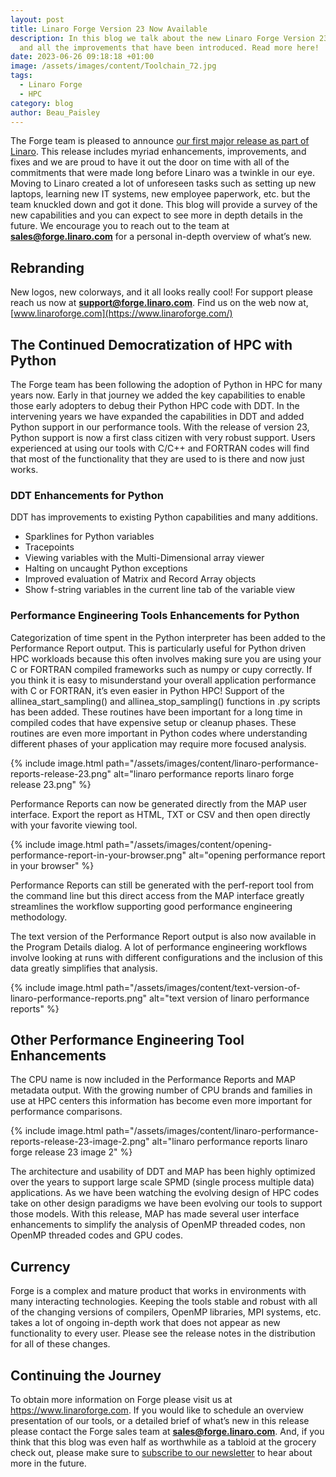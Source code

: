```yaml
---
layout: post
title: Linaro Forge Version 23 Now Available
description: In this blog we talk about the new Linaro Forge Version 23 release
  and all the improvements that have been introduced. Read more here!
date: 2023-06-26 09:18:18 +01:00
image: /assets/images/content/Toolchain_72.jpg
tags:
  - Linaro Forge
  - HPC
category: blog
author: Beau_Paisley
---
```

The Forge team is pleased to announce [our first major release as part of Linaro](https://www.linaroforge.com/downloadForge/). This release includes myriad enhancements, improvements, and fixes and we are proud to have it out the door on time with all of the commitments that were made long before Linaro was a twinkle in our eye.  Moving to Linaro created a lot of unforeseen tasks such as setting up new laptops, learning new IT systems, new employee paperwork,  etc. but the team knuckled down and got it done.   This blog will provide a survey of the new capabilities and you can expect to see more in depth details in the future.  We encourage you to reach out to the team at **sales@forge.linaro.com** for a personal in-depth overview of what’s new.

## Rebranding

New logos, new colorways, and it all looks really cool!  For support please reach us now at **support@forge.linaro.com**. Find us on the web now at, [www.linaroforge.com](https://www.linaroforge.com/) 

## The Continued Democratization of HPC with Python

The Forge team has been following the adoption of Python in HPC for many years now.   Early in that journey we added the key capabilities to enable those early adopters to debug their Python HPC  code with DDT.  In the intervening years we have expanded the capabilities in DDT and added Python support in our performance tools.  With the release of version 23, Python support is now a first class citizen with very robust support.   Users experienced at using our tools with C/C++ and FORTRAN codes will find that most of the functionality that they are used to is there and now just works.

### DDT Enhancements for Python

DDT has improvements to existing Python capabilities and many additions.

* Sparklines for Python variables
* Tracepoints
* Viewing variables with the Multi-Dimensional array viewer
* Halting on uncaught Python exceptions
* Improved evaluation of Matrix and Record Array objects
* Show f-string variables in the current line tab of the variable view

### Performance Engineering Tools Enhancements for Python

Categorization of time spent in the Python interpreter has been added to the Performance Report output.   This is particularly useful for Python driven HPC workloads because this often involves making sure you are using your C or FORTRAN compiled frameworks such as numpy or cupy correctly.   If you think it is easy to misunderstand your overall application performance with C or FORTRAN, it’s even easier in Python HPC!  Support of the allinea_start_sampling() and allinea_stop_sampling() functions in .py scripts has been added.   These routines have been important for a long time in compiled codes that have expensive setup or cleanup phases.  These routines are even more important in Python codes where understanding different  phases of your application may require more focused analysis.

{% include image.html path="/assets/images/content/linaro-performance-reports-release-23.png" alt="linaro performance reports linaro forge release 23.png" %}  

Performance Reports can now be generated directly from the MAP user interface.  Export the report as HTML, TXT or CSV and then open directly with your favorite viewing tool.

{% include image.html path="/assets/images/content/opening-performance-report-in-your-browser.png" alt="opening performance report in your browser" %}  

Performance Reports can still be generated with the perf-report tool from the command line but this direct access from the MAP interface greatly streamlines the workflow supporting good performance engineering methodology.

The text version of the Performance Report output is also now available in the Program Details dialog.   A lot of performance engineering workflows involve looking at runs with different configurations and the inclusion of this data greatly simplifies that analysis.

{% include image.html path="/assets/images/content/text-version-of-linaro-performance-reports.png" alt="text version of linaro performance reports" %}  

## Other Performance Engineering Tool Enhancements

The CPU name is now included in the Performance Reports and MAP metadata output.   With the growing number of CPU brands and families in use at HPC centers this information has become even more important for performance comparisons.

{% include image.html path="/assets/images/content/linaro-performance-reports-release-23-image-2.png" alt="linaro performance reports linaro forge release 23 image 2" %}  

The architecture and usability of DDT and MAP has been highly optimized over the years to support large scale SPMD (single process multiple data) applications.  As we have been watching the evolving design of HPC codes take on other design paradigms we have been evolving our tools to support those models.   With this release, MAP has made several user interface enhancements to simplify the analysis of OpenMP threaded codes, non OpenMP threaded codes and GPU codes. 

## Currency

Forge is a complex and mature product that works in environments with many interacting technologies.  Keeping the tools stable and robust with all of the changing versions of compilers, OpenMP libraries, MPI systems, etc. takes a lot of ongoing in-depth work that does not appear as new functionality to every user.   Please see the release notes in the distribution for all of these changes.

## Continuing the Journey

To obtain more information on Forge please visit us at <https://www.linaroforge.com>.  If you would like to schedule an overview presentation  of our tools, or a detailed brief of what’s new in this release  please contact the Forge sales team at **sales@forge.linaro.com**.   And, if you think that this blog was even half as worthwhile as a tabloid at the grocery check out, please make sure to [subscribe to our newsletter](https://linaro.us3.list-manage.com/subscribe?u=14baaae786342d0d405ee59c2&id=bcfa4abc8f) to hear about more in the future.